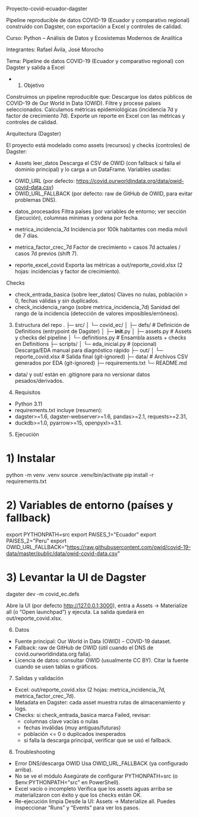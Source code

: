 Proyecto-covid-ecuador-dagster

Pipeline reproducible de datos COVID-19 (Ecuador y comparativo regional) construido con Dagster, con exportación a Excel y controles de calidad.

Curso: Python – Análisis de Datos y Ecosistemas Modernos de Analítica

Integrantes: Rafael Ávila, José Morocho

Tema: Pipeline de datos COVID-19 (Ecuador y comparativo regional) con Dagster y salida a Excel

- 1) Objetivo

Construimos un pipeline reproducible que:
Descargue los datos públicos de COVID-19 de Our World in Data (OWID).
Filtre y procese países seleccionados.
Calculamos métricas epidemiológicas (incidencia 7d y factor de crecimiento 7d).
Exporte un reporte en Excel con las métricas y controles de calidad.


 Arquitectura (Dagster)

El proyecto está modelado como assets (recursos) y checks (controles) de Dagster:
- Assets
leer_datos
Descarga el CSV de OWID (con fallback si falla el dominio principal) y lo carga a un DataFrame.
Variables usadas:
+ OWID_URL (por defecto: https://covid.ourworldindata.org/data/owid-covid-data.csv)
+ OWID_URL_FALLBACK (por defecto: raw de GitHub de OWID, para evitar problemas DNS).

- datos_procesados
Filtra países (por variables de entorno; ver sección Ejecución), columnas mínimas y ordena por fecha.

- metrica_incidencia_7d
Incidencia por 100k habitantes con media móvil de 7 días.
- metrica_factor_crec_7d
Factor de crecimiento = casos 7d actuales / casos 7d previos (shift 7).
- reporte_excel_covid
Exporta las métricas a out/reporte_covid.xlsx (2 hojas: incidencias y factor de crecimiento).

Checks
+ check_entrada_basica (sobre leer_datos)
Claves no nulas, población > 0, fechas válidas y sin duplicados.
+ check_incidencia_rango (sobre metrica_incidencia_7d)
Sanidad del rango de la incidencia (detección de valores imposibles/erróneos).

3. Estructura del repo
.
├─ src/
│  └─ covid_ec/
│     ├─ defs/                # Definición de Definitions (entrypoint de Dagster)
│     ├─ __init__.py
│     ├─ assets.py            # Assets y checks del pipeline
│     └─ definitions.py       # Ensambla assets + checks en Definitions
├─ scripts/
│  └─ eda_inicial.py          # (opcional) Descarga/EDA manual para diagnóstico rápido
├─ out/
│  └─ reporte_covid.xlsx      # Salida final (git-ignored)
├─ data/                      # Archivos CSV generados por EDA (git-ignored)
├─ requirements.txt
└─ README.md

+ data/ y out/ están en .gitignore para no versionar datos pesados/derivados.

4. Requisitos
+ Python 3.11
+ requirements.txt incluye (resumen):
+ dagster>=1.6, dagster-webserver>=1.6, pandas>=2.1, requests>=2.31,
+ duckdb>=1.0, pyarrow>=15, openpyxl>=3.1.


5. Ejecución
# 1) Instalar
python -m venv .venv
source .venv/bin/activate
pip install -r requirements.txt

# 2) Variables de entorno (países y fallback)
export PYTHONPATH=src
export PAISES_1="Ecuador"
export PAISES_2="Peru"
export OWID_URL_FALLBACK="https://raw.githubusercontent.com/owid/covid-19-data/master/public/data/owid-covid-data.csv"

# 3) Levantar la UI de Dagster
dagster dev -m covid_ec.defs


Abre la UI (por defecto http://127.0.0.1:3000), entra a Assets → Materialize all (o “Open launchpad”) y ejecuta.
La salida quedará en out/reporte_covid.xlsx.


6. Datos
+ Fuente principal: Our World in Data (OWID) – COVID-19 dataset.
+ Fallback: raw de GitHub de OWID (útil cuando el DNS de covid.ourworldindata.org falla).
+ Licencia de datos: consultar OWID (usualmente CC BY). Citar la fuente cuando se usen tablas o gráficos.

7. Salidas y validación
- Excel: out/reporte_covid.xlsx (2 hojas: metrica_incidencia_7d, metrica_factor_crec_7d).
- Metadata en Dagster: cada asset muestra rutas de almacenamiento y logs.
- Checks: si check_entrada_basica marca Failed, revisar:
  + columnas clave vacías o nulas
  + fechas inválidas (muy antiguas/futuras)
  + población <= 0 o duplicados inesperados
  + si falla la descarga principal, verificar que se usó el fallback.
 
8. Troubleshooting
+ Error DNS/descarga OWID
Usa OWID_URL_FALLBACK (ya configurado arriba).
+ No se ve el módulo
Asegúrate de configurar PYTHONPATH=src (o $env:PYTHONPATH="src" en PowerShell). 
+ Excel vacío o incompleto
Verifica que los assets aguas arriba se materializaron con éxito y que los checks están OK.
+ Re-ejecución limpia
Desde la UI: Assets → Materialize all. Puedes inspeccionar “Runs” y “Events” para ver los pasos.
